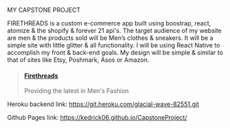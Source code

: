 MY CAPSTONE PROJECT


FIRETHREADS is a custom e-commerce app built using boostrap, react, atomize & the shopify & forever 21 api's. 
The target audience of my website are men & the products sold will be Men’s clothes & sneakers. 
It will be a simple site with little glitter & all functionality. 
I will be using React Native to accomplish my front & back-end goals. 
My design will be simple & similar to that of sites like Etsy, Poshmark, Asos or Amazon. 

<blockquote class="embedly-card"><h4><a href="https://kedrick06.github.io/CapstoneProject/">Firethreads</a></h4><p>Providing the latest in Men's Fashion</p></blockquote>
<script async src="//cdn.embedly.com/widgets/platform.js" charset="UTF-8"></script>

Heroku backend link: https://git.heroku.com/glacial-wave-82551.git

Github Pages link: https://kedrick06.github.io/CapstoneProject/
